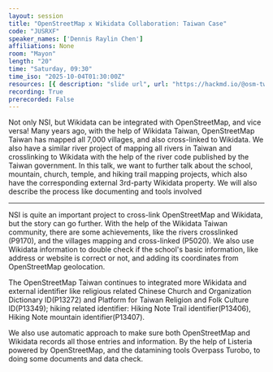 ```yaml
---
layout: session
title: "OpenStreetMap x Wikidata Collaboration: Taiwan Case"
code: "JUSRXF"
speaker_names: ['Dennis Raylin Chen']
affiliations: None
room: "Mayon"
length: "20"
time: "Saturday, 09:30"
time_iso: "2025-10-04T01:30:00Z"
resources: [{ description: "slide url", url: "https://hackmd.io/@osm-tw/S1Zf2pu6yx" }]
recording: True
prerecorded: False
---
```


Not only NSI, but Wikidata can be integrated with OpenStreetMap, and vice versa! Many years ago, with the help of Wikidata Taiwan, OpenStreetMap Taiwan has mapped all 7,000 villages, and also cross-linked to Wikidata. We also have a similar river project of mapping all rivers in Taiwan and crosslinking to Wikidata with the help of the river code published by the Taiwan government. In this talk, we want to further talk about the school, mountain, church, temple, and hiking trail mapping projects, which also have the corresponding external 3rd-party Wikidata property. We will also describe the process like documenting and tools involved

<hr>

NSI is quite an important project to cross-link OpenStreetMap and Wikidata, but the story can go further. With the help of the Wikidata Taiwan community, there are some achievements, like the rivers crosslinked (P9170), and the villages mapping and cross-linked (P5020). We also use Wikidata information to double check if the school's basic information, like address or website is correct or not, and adding its coordinates from OpenStreetMap geolocation.

The OpenStreetMap Taiwan continues to integrated more Wikidata and external identifier like religious related Chinese Church and Organization Dictionary ID(P13272) and Platform for Taiwan Religion and Folk Culture ID(P13349); hiking related identifier: Hiking Note Trail identifier(P13406), Hiking Note mountain identifier(P13407). 

We also use automatic approach to make sure both OpenStreetMap and Wikidata records all those entries and information. By the help of Listeria powered by OpenStreetMap, and the datamining  tools Overpass Turobo, to doing some documents and data check.

